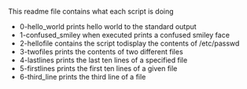 This readme file contains what each script is doing
- 0-hello_world prints hello world to the standard output 
- 1-confused_smiley when executed prints a confused smiley face
- 2-hellofile contains the script todisplay the contents of /etc/passwd
- 3-twofiles prints the contents of two different files
- 4-lastlines prints the last ten lines of a specified file
- 5-firstlines prints the first ten lines of a given file
- 6-third_line prints the third line of a file
